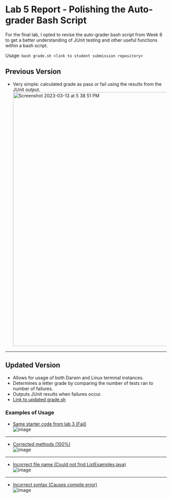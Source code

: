 # Lab 5 Report - Polishing the Auto-grader Bash Script
For the final lab, I opted to revise the auto-grader bash script from Week 6 to get a better understanding of JUnit testing and other useful functions within a bash script.

Usage: `bash grade.sh <link to student submission repository>`

## Previous Version
* Very simple: calculated grade as pass or fail using the results from the JUnit output.
<br> <img width="790" alt="Screenshot 2023-03-13 at 5 38 51 PM" src="https://user-images.githubusercontent.com/122574417/224865110-5c7d87c5-5cb4-49aa-b8d3-c882090ee93e.png">
---

## Updated Version
* Allows for usage of both Darwin and Linux terminal instances.
* Determines a letter grade by comparing the number of tests ran to number of failures.
* Outputs JUnit results when failures occur.
* [Link to updated grade.sh](https://github.com/bretdubois/grader-review-ryan-izad/blob/main/grade.sh)

### Examples of Usage
* [Same starter code from lab 3 (Fail)](https://github.com/ucsd-cse15l-f22/list-methods-lab3)
<br> ![image](https://user-images.githubusercontent.com/122574417/224878251-243f279c-f0aa-44d6-9d0f-c1d3cb8ce94a.png)
---

* [Corrected methods (100%)](https://github.com/ucsd-cse15l-f22/list-methods-corrected)
<br> ![image](https://user-images.githubusercontent.com/122574417/224878192-6cd0c844-910a-406c-a103-c2933da8d2bc.png)
---

* [Incorrect file name (Could not find ListExamples.java)](https://github.com/ucsd-cse15l-f22/list-methods-filename)
<br> ![image](https://user-images.githubusercontent.com/122574417/224878333-d812423d-b50a-4df7-94c2-fb9878668422.png)
---

* [Incorrect syntax (Causes compile error)](https://github.com/ucsd-cse15l-f22/list-methods-compile-error)
<br> ![image](https://user-images.githubusercontent.com/122574417/224878142-7acaa4c8-3a6e-493e-bfb9-a65f295193da.png)
